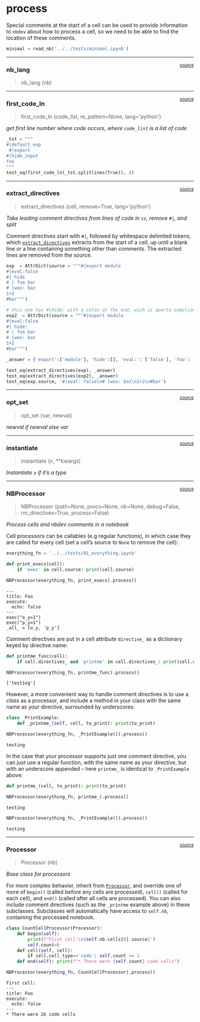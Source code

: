 # process


<!-- WARNING: THIS FILE WAS AUTOGENERATED! DO NOT EDIT! -->

Special comments at the start of a cell can be used to provide
information to `nbdev` about how to process a cell, so we need to be
able to find the location of these comments.

``` python
minimal = read_nb('../../tests/minimal.ipynb')
```

------------------------------------------------------------------------

<a
href="https://github.com/AnswerDotAI/nbdev/blob/master/nbdev/process.py#L29"
target="_blank" style="float:right; font-size:smaller">source</a>

### nb_lang

>  nb_lang (nb)

------------------------------------------------------------------------

<a
href="https://github.com/AnswerDotAI/nbdev/blob/master/nbdev/process.py#L54"
target="_blank" style="float:right; font-size:smaller">source</a>

### first_code_ln

>  first_code_ln (code_list, re_pattern=None, lang='python')

*get first line number where code occurs, where `code_list` is a list of
code*

``` python
_tst = """ 
#|default_exp
 #|export
#|hide_input
foo
"""
test_eq(first_code_ln(_tst.splitlines(True)), 4)
```

------------------------------------------------------------------------

<a
href="https://github.com/AnswerDotAI/nbdev/blob/master/nbdev/process.py#L67"
target="_blank" style="float:right; font-size:smaller">source</a>

### extract_directives

>  extract_directives (cell, remove=True, lang='python')

*Take leading comment directives from lines of code in `ss`, remove
`#|`, and split*

Comment directives start with `#|`, followed by whitespace delimited
tokens, which
[`extract_directives`](https://nbdev.fast.ai/api/process.html#extract_directives)
extracts from the start of a cell, up until a blank line or a line
containing something other than comments. The extracted lines are
removed from the source.

``` python
exp  = AttrDict(source = """#|export module
#|eval:false
#| hide
# | foo bar
# |woo: baz
1+2
#bar""")

# this one has #|hide: with a colon at the end, wich is quarto compliant
exp2  = AttrDict(source = """#|export module
#|eval:false
#| hide:
# | foo bar
# |woo: baz
1+2
#bar""")

_answer = {'export':['module'], 'hide':[], 'eval:': ['false'], 'foo': ['bar'], 'woo:': ['baz']}

test_eq(extract_directives(exp), _answer)
test_eq(extract_directives(exp2), _answer)
test_eq(exp.source, '#|eval: false\n# |woo: baz\n1+2\n#bar')
```

------------------------------------------------------------------------

<a
href="https://github.com/AnswerDotAI/nbdev/blob/master/nbdev/process.py#L77"
target="_blank" style="float:right; font-size:smaller">source</a>

### opt_set

>  opt_set (var, newval)

*newval if newval else var*

------------------------------------------------------------------------

<a
href="https://github.com/AnswerDotAI/nbdev/blob/master/nbdev/process.py#L82"
target="_blank" style="float:right; font-size:smaller">source</a>

### instantiate

>  instantiate (x, **kwargs)

*Instantiate `x` if it’s a type*

------------------------------------------------------------------------

<a
href="https://github.com/AnswerDotAI/nbdev/blob/master/nbdev/process.py#L92"
target="_blank" style="float:right; font-size:smaller">source</a>

### NBProcessor

>  NBProcessor (path=None, procs=None, nb=None, debug=False,
>                   rm_directives=True, process=False)

*Process cells and nbdev comments in a notebook*

Cell processors can be callables (e.g regular functions), in which case
they are called for every cell (set a cell’s source to `None` to remove
the cell):

``` python
everything_fn = '../../tests/01_everything.ipynb'

def print_execs(cell):
    if 'exec' in cell.source: print(cell.source)

NBProcessor(everything_fn, print_execs).process()
```

    ---
    title: Foo
    execute:
      echo: false
    ---
    exec("o_y=1")
    exec("p_y=1")
    _all_ = [o_y, 'p_y']

Comment directives are put in a cell attribute `directive_` as a
dictionary keyed by directive name:

``` python
def printme_func(cell):
    if cell.directives_ and 'printme' in cell.directives_: print(cell.directives_['printme'])

NBProcessor(everything_fn, printme_func).process()
```

    ['testing']

However, a more convenient way to handle comment directives is to use a
*class* as a processor, and include a method in your class with the same
name as your directive, surrounded by underscores:

``` python
class _PrintExample:
    def _printme_(self, cell, to_print): print(to_print)

NBProcessor(everything_fn, _PrintExample()).process()
```

    testing

In the case that your processor supports just one comment directive, you
can just use a regular function, with the same name as your directive,
but with an underscore appended – here `printme_` is identical to
`_PrintExample` above:

``` python
def printme_(cell, to_print): print(to_print)

NBProcessor(everything_fn, printme_).process()
```

    testing

``` python
NBProcessor(everything_fn, _PrintExample()).process()
```

    testing

------------------------------------------------------------------------

<a
href="https://github.com/AnswerDotAI/nbdev/blob/master/nbdev/process.py#L132"
target="_blank" style="float:right; font-size:smaller">source</a>

### Processor

>  Processor (nb)

*Base class for processors*

For more complex behavior, inherit from
[`Processor`](https://nbdev.fast.ai/api/process.html#processor), and
override one of more of `begin()` (called before any cells are
processed), `cell()` (called for each cell), and `end()` (called after
all cells are processed). You can also include comment directives (such
as the `_printme` example above) in these subclasses. Subclasses will
automatically have access to `self.nb`, containing the processed
notebook.

``` python
class CountCellProcessor(Processor):
    def begin(self):
        print(f"First cell:\n{self.nb.cells[0].source}")
        self.count=0
    def cell(self, cell):
        if cell.cell_type=='code': self.count += 1
    def end(self): print(f"* There were {self.count} code cells")
```

``` python
NBProcessor(everything_fn, CountCellProcessor).process()
```

    First cell:
    ---
    title: Foo
    execute:
      echo: false
    ---
    * There were 26 code cells
